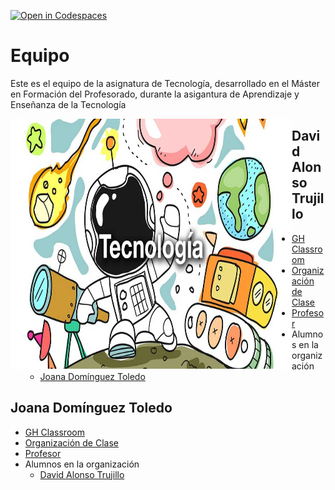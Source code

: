 [![Open in Codespaces](https://classroom.github.com/assets/launch-codespace-7f7980b617ed060a017424585567c406b6ee15c891e84e1186181d67ecf80aa0.svg)](https://classroom.github.com/open-in-codespaces?assignment_repo_id=12700345)


# Equipo

Este es el equipo de la asignatura de Tecnología, desarrollado en el Máster en Formación del Profesorado, durante la asigantura de Aprendizaje y Enseñanza de la Tecnología

<img src="https://github.com/ULL-MFP-AET-2324/equipos-eq-david-joana/blob/main/image/tecnologia-octubre19.jpg"  width="450" height="400" align="left"/>

## David Alonso Trujillo

* [GH Classroom](https://classroom.github.com/classrooms/149103862-ull-mfp-aet-2324-alu0100833485)
* [Organización de Clase](https://github.com/ull-mfp-aet-2324-alu0100833485)
* [Profesor](https://github.com/DAT-995)
* Alumnos en la organización
  * [Joana Domínguez Toledo](https://github.com/Joanadt98)
  

## Joana Domínguez Toledo

* [GH Classroom](https://github.com/orgs/ull-mfp-aet-2324-alu0101039183/repositories#:~:text=ull%2Dmfp%2Daet%2D2324%2Dalu0101039183) 
* [Organización de Clase](https://github.com/ull-mfp-aet-2324-alu0101039183/tecnologia-1-template#:~:text=Settings-,tecnologia%2D1%2Dtemplate,-Public%20template)
* [Profesor](https://github.com/Joanadt98/Joanadt98#:~:text=Settings-,Joanadt98,-Public)
* Alumnos en la organización
  * [David Alonso Trujillo](https://github.com/DAT-995/DAT-995#:~:text=/-,DAT%2D995,-Type)
 
